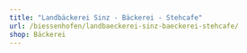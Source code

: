 ```yaml
---
title: "Landbäckerei Sinz - Bäckerei - Stehcafe"
url: /biessenhofen/landbaeckerei-sinz-baeckerei-stehcafe/
shop: Bäckerei
---
```

